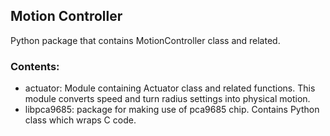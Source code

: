 ## Motion Controller

Python package that contains MotionController
    class and related.
    
### Contents:
* actuator: Module containing Actuator class and related functions. 
    This module converts speed and turn radius settings into physical motion.
* libpca9685: package for making use of pca9685 chip.
    Contains Python class which wraps C code.
